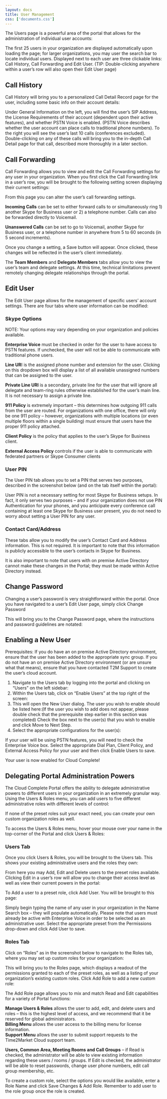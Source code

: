 ```yaml
---
layout: docs
title: User Management
css: ['documents.css']
---
```


The Users page is a powerful area of the portal that allows for the administration of individual user accounts: 

The first 25 users in your organization are displayed automatically upon loading the page; for larger organizations, you may user the search bar to locate individual users. Displayed next to each user are three clickable links: Call History, Call Forwarding and Edit User. 
(TIP: Double-clicking anywhere within a user’s row will also open their Edit User page) 

## Call History

Call History will bring you to a personalized Call Detail Record page for the user, including some basic info on their account details: 

Under General Information on the left, you will find the user’s SIP Address, the License Requirements of their account (dependent upon their active features), and whether PSTN Voice is enabled. (PSTN Voice describes whether the user account can place calls to traditional phone numbers). To the right you will see the user’s last 10 calls (conferences excluded). Double-clicking on any of these calls will bring you to the in-depth Call Detail page for that call, described more thoroughly in a later section.

## Call Forwarding

Call Forwarding allows you to view and edit the Call Forwarding settings for any user in your organization. When you first click the Call Forwarding link in a user’s row, you will be brought to the following setting screen displaying their current settings: 

From this page you can alter the user’s call forwarding settings.

**Incoming Calls** can be set to either forward calls to or simultaneously ring 1) another Skype for Business user or 2) a telephone number. Calls can also be forwarded directly to Voicemail.  

**Unanswered Calls** can be set to go to Voicemail, another Skype for Business user, or a telephone number in anywhere from 5 to 60 seconds (in 5 second increments).  

Once you change a setting, a Save button will appear. Once clicked, these changes will be reflected in the user’s client immediately.  

The **Team Members** and **Delegate Members** tabs allow you to view the user’s team and delegate settings. At this time, technical limitations prevent remotely changing delegate relationships through the portal.  

## Edit User

The Edit User page allows for the management of specific users’ account settings. There are four tabs where user information can be modified: 

### Skype Options

NOTE: Your options may vary depending on your organization and policies available.

**Enterprise Voice** must be checked in order for the user to have access to PSTN features. If unchecked, the user will not be able to communicate with traditional phone users.  
 
**Line UR**I is the assigned phone number and extension for the user. Clicking on this dropdown box will display a list of all available unassigned numbers that can be assigned to the user.  
 
**Private Line URI** is a secondary, private line for the user that will ignore all delegate and team-ring rules otherwise established for the user’s main line. It is not necessary to assign a private line.  
 
**911 Policy** is extremely important – this determines how outgoing 911 calls from the user are routed. For organizations with one office, there will only be one 911 policy – however, organizations with multiple locations (or even multiple floors within a single building) must ensure that users have the proper 911 policy attached.  

**Client Policy** is the policy that applies to the user’s Skype for Business client.

**External Access Policy** controls if the user is able to communicate with federated partners or Skype Consumer clients 

### User PIN

The User PIN tab allows you to set a PIN that serves two purposes, described in the screenshot below (and on the tab itself within the portal): 

User PIN is not a necessary setting for most Skype for Business setups. In fact, it only serves two purposes – and if your organization does not use PIN Authentication for your phones, and you anticipate every conference call containing at least one Skype for Business user present, you do not need to worry about setting a User PIN for any user.  

### Contact Card/Address

These tabs allow you to modify the user’s Contact Card and Address information. This is not required. It is important to note that this information is publicly accessible to the user’s contacts in Skype for Business.  

It is also important to note that users with on premise Active Directory cannot make these changes in the Portal; they must be made within Active Directory instead.  

## Change Password

Changing a user’s password is very straightforward within the portal. Once you have navigated to a user’s Edit User page, simply click Change Password

This will bring you to the Change Password page, where the instructions and password guidelines are notated: 

## Enabling a New User

Prerequisites: If you do have an on premise Active Directory environment, ensure that the user has been added to the appropriate sync group. If you do not have an on premise Active Directory environment (or are unsure what that means), ensure that you have contacted T2M Support to create the user’s cloud account.

1. Navigate to the Users tab by logging into the portal and clicking on “Users” on the left sidebar: 
2. Within the Users tab, click on “Enable Users” at the top right of the screen:
3. This will open the New User dialog. The user you wish to enable should be listed here:(If the user you wish to add does not appear, please double check that the prerequisite step earlier in this section was completed) Check the box next to the user(s) that you wish to enable and click Move to Next Step.  
4. Select the appropriate configurations for the user(s): 

If your user will be using PSTN features, you will need to check the Enterprise Voice box. Select the appropriate Dial Plan, Client Policy, and External Access Policy for your user and then click Enable Users to save.  

Your user is now enabled for Cloud Complete! 

## Delegating Portal Administration Powers

The Cloud Complete Portal offers the ability to delegate administrative powers to different users in your organization in an extremely granular way. Using the Users & Roles menu, you can add users to five different administrative roles with different levels of control: 

If none of the preset roles suit your exact need, you can create your own custom organization roles as well. 
 
To access the Users & Roles menu, hover your mouse over your name in the top-corner of the Portal and click Users & Roles: 

### Users Tab

Once you click Users & Roles, you will be brought to the Users tab. This shows your existing administrative users and the roles they own:  

From here you may Add, Edit and Delete users to the preset roles available. Clicking Edit in a user’s row will allow you to change their access level as well as view their current powers in the portal: 

To Add a user to a preset role, click Add User. You will be brought to this page: 

 
Simply begin typing the name of any user in your organization in the Name Search box – they will populate automatically. Please note that users must already be active with Enterprise Voice in order to be selected as an administrative user. Select the appropriate preset from the Permissions drop-down and click Add User to save.  

### Roles Tab

Click on “Roles” as in the screenshot below to navigate to the Roles tab, where you may set up custom roles for your organization: 

This will bring you to the Roles page, which displays a readout of the permissions granted to each of the preset roles, as well as a listing of your organization’s existing custom roles. Click Add Role to add a new custom role: 

The Add Role page allows you to mix and match Read and Edit capabilities for a variety of Portal functions: 

**Manage Users & Roles** allows the user to add, edit, and delete users and roles – this is the highest level of access, and we recommend that it be reserved for global administrators.  
**Billing Menu** allows the user access to the billing menu for license information.  
**Support Menu** allows the user to submit support requests to the Time2Market Cloud support team.  
 
**Users, Common Area, Meeting Rooms and Call Groups** – if Read is checked, the administrator will be able to view existing information regarding these users / rooms / groups. If Edit is checked, the administrator will be able to reset passwords, change user phone numbers, edit call group membership, etc.  
 
To create a custom role, select the options you would like available, enter a Role Name and click Save Changes & Add Role. Remember to add user to the role group once the role is created.  
